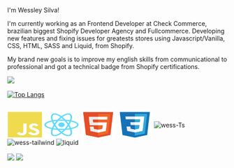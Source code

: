 I'm Wessley Silva!

I'm currently working as an Frontend Developer at Check Commerce, brazilian biggest Shopify Developer Agency and Fullcommerce. 
Developing new features and fixing issues for greatests stores using Javascript/Vanilla, CSS, HTML, SASS and Liquid, from Shopify. 

My brand new goals is to improve my english skills from communicational to professional and got a technical badge from Shopify certifications. 

<picture>
  <source
    srcset="https://github-readme-stats.vercel.app/api?username=wessvs&show_icons=true&theme=tokyonight"
    media="(prefers-color-scheme: dark)"
  />
  <source
    srcset="https://github-readme-stats.vercel.app/api?username=wessvs&show_icons=true"
    media="(prefers-color-scheme: light), (prefers-color-scheme: no-preference)"
  />
  <img src="https://github-readme-stats.vercel.app/api?username=wessvs&show_icons=true" />
</picture>

[![Top Langs](https://github-readme-stats.vercel.app/api/top-langs/?username=wessvs)](https://github.com/anuraghazra/github-readme-stats)

<div style="display: inline_block"><br>
  <img align="center" alt="wess-Js" height="60" width="80" src="https://raw.githubusercontent.com/devicons/devicon/master/icons/javascript/javascript-plain.svg">
  <img align="center" alt="wess-React" height="60" width="80" src="https://raw.githubusercontent.com/devicons/devicon/master/icons/react/react-original.svg">
  <img align="center" alt="wess-HTML" height="60" width="80" src="https://raw.githubusercontent.com/devicons/devicon/master/icons/html5/html5-original.svg">
  <img align="center" alt="wess-CSS" height="60" width="80" src="https://raw.githubusercontent.com/devicons/devicon/master/icons/css3/css3-original.svg">
  <img align="center" alt="wess-Ts" height="60" width="80" src="https://cdn.jsdelivr.net/gh/devicons/devicon@latest/icons/typescript/typescript-original.svg" />
  <img align="center" alt="wess-tailwind" height="60" width="80" src="https://cdn.jsdelivr.net/gh/devicons/devicon@latest/icons/tailwindcss/tailwindcss-original.svg" />
  <img align="center" alt="liquid" height="80" width="80" src="https://repository-images.githubusercontent.com/504051433/dbab2f42-150c-4eaf-8e30-4bce79758e16" />
 
<!--   <img align="center" alt="wess-Python" height="60" width="40" src="https://raw.githubusercontent.com/devicons/devicon/master/icons/python/python-original.svg"> -->
</div>

<div> <br>
  <a href = "mailto:wessley.silva@outlook.com.br"><img src="https://img.shields.io/badge/-Gmail-%23333?style=for-the-badge&logo=gmail&logoColor=white" target="_blank"></a>
  <a href="https://www.linkedin.com/in/wessleysilva" target="_blank"><img src="https://img.shields.io/badge/-LinkedIn-%230077B5?style=for-the-badge&logo=linkedin&logoColor=white" target="_blank"></a> 
</div>
